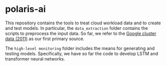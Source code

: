 # polaris-ai

This repository contains the tools to treat cloud workload data and to create and test models.
In particular, the `data_extraction` folder contains the scripts to preprocess the input data. So far, we refer to the [Google cluster data (2011)](https://research.google/tools/datasets/cluster-workload-traces/) as our first primary source.

The `high-level monitoring` folder includes the means for generating and testing models. Specifically, we have so far the code to develop LSTM and transformer neural networks.

